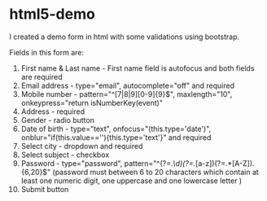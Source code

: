 # html5-demo

I created a demo form in html with some validations using bootstrap.

Fields in this form are:
1. First name & Last name - First name field is autofocus and both fields are required
2. Email address - type="email", autocomplete="off" and required
3. Mobile number - pattern="^[7|8|9][0-9]{9}$", maxlength="10", onkeypress="return isNumberKey(event)"
4. Address - required
5. Gender - radio button
6. Date of birth - type="text", onfocus="(this.type='date')", onblur="if(this.value==''){this.type='text'}" and required
7. Select city - dropdown and required
8. Select subject - checkbox
9. Password - type="password", pattern="^(?=.*\d)(?=.*[a-z])(?=.*[A-Z]).{6,20}$" (password must between 6 to 20 characters which contain at least one numeric digit, one uppercase and one lowercase letter )
10. Submit button
